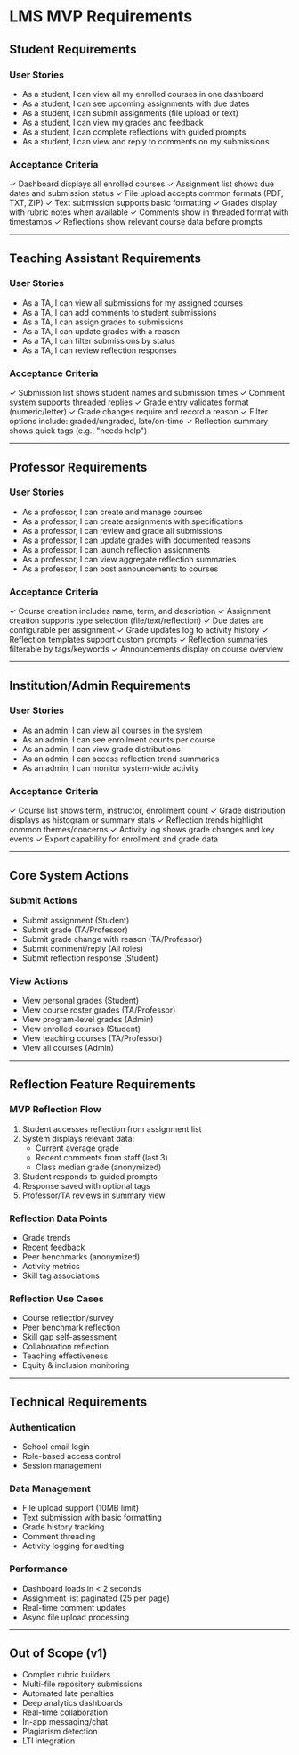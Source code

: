 # LMS MVP Requirements

## Student Requirements

### User Stories
* As a student, I can view all my enrolled courses in one dashboard
* As a student, I can see upcoming assignments with due dates
* As a student, I can submit assignments (file upload or text)
* As a student, I can view my grades and feedback
* As a student, I can complete reflections with guided prompts
* As a student, I can view and reply to comments on my submissions

### Acceptance Criteria
✓ Dashboard displays all enrolled courses
✓ Assignment list shows due dates and submission status
✓ File upload accepts common formats (PDF, TXT, ZIP)
✓ Text submission supports basic formatting
✓ Grades display with rubric notes when available
✓ Comments show in threaded format with timestamps
✓ Reflections show relevant course data before prompts

---

## Teaching Assistant Requirements

### User Stories
* As a TA, I can view all submissions for my assigned courses
* As a TA, I can add comments to student submissions
* As a TA, I can assign grades to submissions
* As a TA, I can update grades with a reason
* As a TA, I can filter submissions by status
* As a TA, I can review reflection responses

### Acceptance Criteria
✓ Submission list shows student names and submission times
✓ Comment system supports threaded replies
✓ Grade entry validates format (numeric/letter)
✓ Grade changes require and record a reason
✓ Filter options include: graded/ungraded, late/on-time
✓ Reflection summary shows quick tags (e.g., "needs help")

---

## Professor Requirements

### User Stories
* As a professor, I can create and manage courses
* As a professor, I can create assignments with specifications
* As a professor, I can review and grade all submissions
* As a professor, I can update grades with documented reasons
* As a professor, I can launch reflection assignments
* As a professor, I can view aggregate reflection summaries
* As a professor, I can post announcements to courses

### Acceptance Criteria
✓ Course creation includes name, term, and description
✓ Assignment creation supports type selection (file/text/reflection)
✓ Due dates are configurable per assignment
✓ Grade updates log to activity history
✓ Reflection templates support custom prompts
✓ Reflection summaries filterable by tags/keywords
✓ Announcements display on course overview

---

## Institution/Admin Requirements

### User Stories
* As an admin, I can view all courses in the system
* As an admin, I can see enrollment counts per course
* As an admin, I can view grade distributions
* As an admin, I can access reflection trend summaries
* As an admin, I can monitor system-wide activity

### Acceptance Criteria
✓ Course list shows term, instructor, enrollment count
✓ Grade distribution displays as histogram or summary stats
✓ Reflection trends highlight common themes/concerns
✓ Activity log shows grade changes and key events
✓ Export capability for enrollment and grade data

---

## Core System Actions

### Submit Actions
* Submit assignment (Student)
* Submit grade (TA/Professor)
* Submit grade change with reason (TA/Professor)
* Submit comment/reply (All roles)
* Submit reflection response (Student)

### View Actions
* View personal grades (Student)
* View course roster grades (TA/Professor)
* View program-level grades (Admin)
* View enrolled courses (Student)
* View teaching courses (TA/Professor)
* View all courses (Admin)

---

## Reflection Feature Requirements

### MVP Reflection Flow
1. Student accesses reflection from assignment list
2. System displays relevant data:
   * Current average grade
   * Recent comments from staff (last 3)
   * Class median grade (anonymized)
3. Student responds to guided prompts
4. Response saved with optional tags
5. Professor/TA reviews in summary view

### Reflection Data Points
* Grade trends
* Recent feedback
* Peer benchmarks (anonymized)
* Activity metrics
* Skill tag associations

### Reflection Use Cases
* Course reflection/survey
* Peer benchmark reflection
* Skill gap self-assessment
* Collaboration reflection
* Teaching effectiveness
* Equity & inclusion monitoring

---

## Technical Requirements

### Authentication
* School email login
* Role-based access control
* Session management

### Data Management
* File upload support (10MB limit)
* Text submission with basic formatting
* Grade history tracking
* Comment threading
* Activity logging for auditing

### Performance
* Dashboard loads in < 2 seconds
* Assignment list paginated (25 per page)
* Real-time comment updates
* Async file upload processing

---

## Out of Scope (v1)
* Complex rubric builders
* Multi-file repository submissions
* Automated late penalties
* Deep analytics dashboards
* Real-time collaboration
* In-app messaging/chat
* Plagiarism detection
* LTI integration